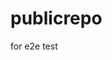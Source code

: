 # publicrepo
for e2e test



















































































































































































































































































































































































































































































































































































































































































































































































































































































































































































































































































































































































































































































































































































































































































































































































































































































































































































































































































































































































































































































































































































































































































































































































































































































































































































































































































































































































































































































































































































































































































































































































































































































































































































































































































































































































































































































































































































































































































































































































































































































































































































































































































































































































































































































































































































































































































































































































































































































































































































































































